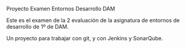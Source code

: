 Proyecto Examen Entornos Desarrollo DAM

Este es el examen de la 2 evaluación de la asignatura de 
entornos de desarrollo de 1º de DAM.

Un proyecto para trabajar con git, y con Jenkins y SonarQube.